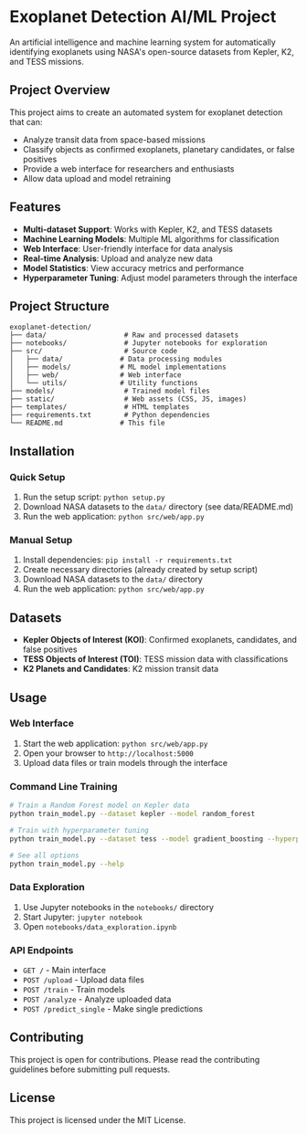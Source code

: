 # Exoplanet Detection AI/ML Project

An artificial intelligence and machine learning system for automatically identifying exoplanets using NASA's open-source datasets from Kepler, K2, and TESS missions.

## Project Overview

This project aims to create an automated system for exoplanet detection that can:
- Analyze transit data from space-based missions
- Classify objects as confirmed exoplanets, planetary candidates, or false positives
- Provide a web interface for researchers and enthusiasts
- Allow data upload and model retraining

## Features

- **Multi-dataset Support**: Works with Kepler, K2, and TESS datasets
- **Machine Learning Models**: Multiple ML algorithms for classification
- **Web Interface**: User-friendly interface for data analysis
- **Real-time Analysis**: Upload and analyze new data
- **Model Statistics**: View accuracy metrics and performance
- **Hyperparameter Tuning**: Adjust model parameters through the interface

## Project Structure

```
exoplanet-detection/
├── data/                   # Raw and processed datasets
├── notebooks/              # Jupyter notebooks for exploration
├── src/                    # Source code
│   ├── data/              # Data processing modules
│   ├── models/            # ML model implementations
│   ├── web/               # Web interface
│   └── utils/             # Utility functions
├── models/                 # Trained model files
├── static/                 # Web assets (CSS, JS, images)
├── templates/              # HTML templates
├── requirements.txt        # Python dependencies
└── README.md              # This file
```

## Installation

### Quick Setup
1. Run the setup script: `python setup.py`
2. Download NASA datasets to the `data/` directory (see data/README.md)
3. Run the web application: `python src/web/app.py`

### Manual Setup
1. Install dependencies: `pip install -r requirements.txt`
2. Create necessary directories (already created by setup script)
3. Download NASA datasets to the `data/` directory
4. Run the web application: `python src/web/app.py`

## Datasets

- **Kepler Objects of Interest (KOI)**: Confirmed exoplanets, candidates, and false positives
- **TESS Objects of Interest (TOI)**: TESS mission data with classifications
- **K2 Planets and Candidates**: K2 mission transit data

## Usage

### Web Interface
1. Start the web application: `python src/web/app.py`
2. Open your browser to `http://localhost:5000`
3. Upload data files or train models through the interface

### Command Line Training
```bash
# Train a Random Forest model on Kepler data
python train_model.py --dataset kepler --model random_forest

# Train with hyperparameter tuning
python train_model.py --dataset tess --model gradient_boosting --hyperparameter-tuning

# See all options
python train_model.py --help
```

### Data Exploration
1. Use Jupyter notebooks in the `notebooks/` directory
2. Start Jupyter: `jupyter notebook`
3. Open `notebooks/data_exploration.ipynb`

### API Endpoints
- `GET /` - Main interface
- `POST /upload` - Upload data files
- `POST /train` - Train models
- `POST /analyze` - Analyze uploaded data
- `POST /predict_single` - Make single predictions

## Contributing

This project is open for contributions. Please read the contributing guidelines before submitting pull requests.

## License

This project is licensed under the MIT License.
